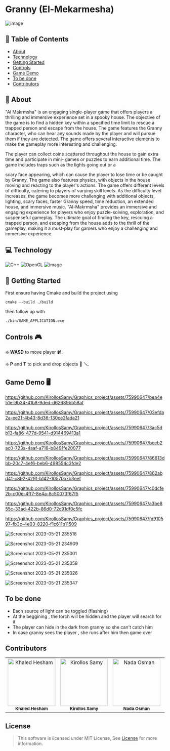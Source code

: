 # Granny (El-Mekarmesha)

![image](https://github.com/KirollosSamy/Graphics_project/assets/75990647/cf78e60e-31fa-423c-9429-c3f90715d7f2)


## 📝 Table of Contents

- [About](#about)
- [Technology](#technolgies)
- [Getting Started](#started)
- [Controls](#controls)
- [Game Demo](#demo)
- [To be done](#extensions)
- [Contributors](#contributors)

## 📙 About <a name = "about"></a>

"Al Makrmsha" is an engaging single-player game that offers players a thrilling and immersive
experience set in a spooky house. The objective of the game is to find a hidden key within a specified
time limit to rescue a trapped person and escape from the house. The game features the Granny
character, who can hear any sounds made by the player and will pursue them if they are detected.
The game offers several interactive elements to make the gameplay more interesting and challenging.

The player can collect coins scattered throughout the house to gain extra time and participate in mini-
games or puzzles to earn additional time. The game includes traps such as the lights going out or a

scary face appearing, which can cause the player to lose time or be caught by Granny. The game also
features physics, with objects in the house moving and reacting to the player's actions.
The game offers different levels of difficulty, catering to players of varying skill levels. As the difficulty
level increases, the game becomes more challenging with additional objects, lighting, scary faces,
faster Granny speed, time reduction, an extended house, and immersive music.
"Al-Makrmsha" provides an immersive and engaging experience for players who enjoy puzzle-solving,
exploration, and suspenseful gameplay. The ultimate goal of finding the key, rescuing a trapped
person, and escaping from the house adds to the thrill of the gameplay, making it a must-play for
gamers who enjoy a challenging and immersive experience.

## 💻 Technology <a name = "technolgies"></a>

![C++](https://img.shields.io/badge/c++-%2300599C.svg?style=for-the-badge&logo=c%2B%2B&logoColor=white) ![OpenGL](https://img.shields.io/badge/OpenGL-%23FFFFFF.svg?style=for-the-badge&logo=opengl) ![image](https://user-images.githubusercontent.com/49572294/178163500-d9e59ebc-7653-4e61-be80-fa49c2c9e505.png)

## 🚀 Getting Started <a name = "started"></a>

First ensure having Cmake and build the project using

```
cmake --build ./build
```

then follow up with

```
./bin/GAME_APPLICATION.exe
```

## Controls 🎮 <a name = "controls"></a>

❇️ **WASD** to move player 📹.

❇️ **P** and **T** to pick and drop objects 🔑 🪛.

## Game Demo 🖥️ <a name = "demo"></a>


https://github.com/KirollosSamy/Graphics_project/assets/75990647/bea4e51e-9b34-41b8-9ded-d62689bb58af



https://github.com/KirollosSamy/Graphics_project/assets/75990647/03efda2a-ee21-4b43-8d36-130ce2fada21



https://github.com/KirollosSamy/Graphics_project/assets/75990647/3ac5db13-fa86-477d-9541-d914469413a1



https://github.com/KirollosSamy/Graphics_project/assets/75990647/beeb2ac0-723a-4aaf-a718-b8491fe20077



https://github.com/KirollosSamy/Graphics_project/assets/75990647/86613dbb-20c7-4ef6-beb6-498554c3fde2




https://github.com/KirollosSamy/Graphics_project/assets/75990647/862abd41-c892-429f-b142-10570a7b3eef



https://github.com/KirollosSamy/Graphics_project/assets/75990647/c0dcfe2b-c00e-4ff7-8e4a-8c50073f67f5



https://github.com/KirollosSamy/Graphics_project/assets/75990647/a3be855c-33ad-422b-86d0-72c91df0c5fc



https://github.com/KirollosSamy/Graphics_project/assets/75990647/fd910597-fb3c-4e03-8220-f1c611b11509





![Screenshot 2023-05-21 235518](https://github.com/KirollosSamy/Graphics_project/assets/75990647/9c42b846-fc31-4f7e-ba6b-ec68387523ab)

![Screenshot 2023-05-21 234909](https://github.com/KirollosSamy/Graphics_project/assets/75990647/bb9656e8-a36f-45c3-8f65-41387b0229fe)

![Screenshot 2023-05-21 235001](https://github.com/KirollosSamy/Graphics_project/assets/75990647/6b1d2f43-2294-4322-9e9f-838c925e9556)

![Screenshot 2023-05-21 235058](https://github.com/KirollosSamy/Graphics_project/assets/75990647/ceaae4cd-21a5-4ba5-92ff-3bf9ab382b74)

![Screenshot 2023-05-21 235026](https://github.com/KirollosSamy/Graphics_project/assets/75990647/85b8512a-ed3a-4cfb-9249-adf53abeab30)

![Screenshot 2023-05-21 235347](https://github.com/KirollosSamy/Graphics_project/assets/75990647/62a1a960-4377-48d7-9357-2886a6aca72b)

## To be done <a name = "extensions"></a>
- Each source of light can be toggled (flashing) 
- At the beggining , the torch will be hidden and the player will search for it 
- The player can hide in the dark from granny so she can't catch him 
- In case granny sees the player , she runs after him then game over

## Contributors <a name = "contributors"></a>

<table>
  <tr>
		<td align="center">
    <a href="https://github.com/khaHesham" target="_black">
    <img src="https://avatars.githubusercontent.com/u/75990647?v=4" width="150px;" alt="Khaled Hesham"/>
    <br />
    <sub><b>Khaled Hesham</b></sub></a>
    </td>
		<td align="center">
    <a href="https://github.com/KirollosSamy" target="_black">
    <img src="https://avatars.githubusercontent.com/u/67559650?v=4" width="150px;" alt="Kirollos Samy"/>
    <br />
    <sub><b>Kirollos Samy</b></sub></a>
    </td>
    <td align="center">
    <a href="https://github.com/nadaaosman" target="_black">
    <img src="https://avatars.githubusercontent.com/u/84284180?v=4" width="150px;" alt="Nada Osman"/>
    <br />
    <sub><b>Nada Osman</b></sub></a>
    </td>
    <td align="center">
    <a href="https://github.com/shredanabdullah" target="_black">
    <img src="https://avatars.githubusercontent.com/u/105118008?v=4" width="150px;" alt="Shredan Abdallah"/>
    <br />
    <sub><b>Shredan Abdallah</b></sub></a>
    </td>
  </tr>
 </table>

## License

> This software is licensed under MIT License, See [License](https://github.com/Waer1/Crazy-Delivery/blob/master/LICENSE.txt) for more information.
